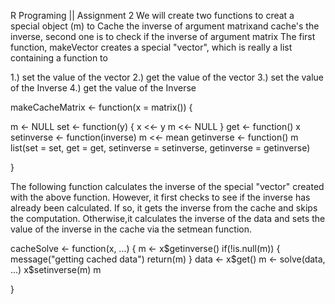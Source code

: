 R Programing || Assignment 2
We will create two functions to creat a special object (m) to Cache the inverse of argument matrixand cache's the inverse,
second one is to check if the inverse of argument matrix The first function, makeVector creates a special "vector", which 
is really a list containing a function to
	
  1.) set the value of the vector
  2.) get the value of the vector
  3.) set the value of the Inverse
  4.) get the value of the Inverse


makeCacheMatrix <- function(x = matrix()) {

 m <- NULL
 set <- function(y) {
    x <<- y
    m <<- NULL
    }
 get <- function() x
 setinverse <- function(inverse)
 m <<- mean
 getinverse <- function() m
 list(set = set, get = get,
 setinverse = setinverse,
 getinverse = getinverse)

}


 The following function calculates the inverse of the special "vector" created with the above function.
 However, it first checks to see if the inverse has already been calculated.
 If so, it gets the inverse from the cache and skips the computation.
 Otherwise,it calculates the inverse of the data and sets the value of 
 the inverse in the cache via the setmean function.

cacheSolve <- function(x, ...) {
 m <- x$getinverse()
 if(!is.null(m)) {
 message("getting cached data")
 return(m)
 }
 data <- x$get()
 m <- solve(data, ...)
 x$setinverse(m)
 m

}

